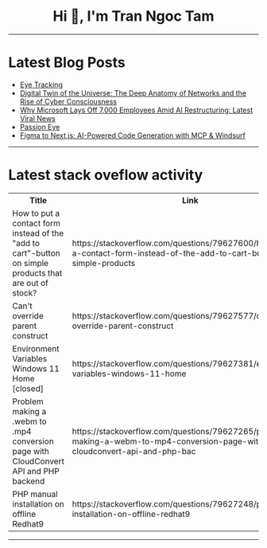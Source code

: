 <h1 align="center">Hi 👋, I'm Tran Ngoc Tam</h1>

---

# Latest Blog Posts 
<!-- BLOG-POST-LIST:START -->
- [Eye Tracking](https://dev.to/preetha_vaishnavi_2b82358/eye-tracking-2kib)
- [Digital Twin of the Universe: The Deep Anatomy of Networks and the Rise of Cyber Consciousness](https://dev.to/talhamemis/digital-twin-of-the-universe-the-deep-anatomy-of-networks-and-the-rise-of-cyber-consciousness-1j90)
- [Why Microsoft Lays Off 7,000 Employees Amid AI Restructuring: Latest Viral News](https://dev.to/vishalkumar1111/microsoft-lays-off-7000-employees-amid-ai-restructuring-latest-viral-news-2e48)
- [Passion Eye](https://dev.to/preetha_vaishnavi_2b82358/passion-eye-17d4)
- [Figma to Next.js: AI-Powered Code Generation with MCP &amp; Windsurf](https://dev.to/neetigyachahar/figma-to-nextjs-ai-powered-code-generation-with-mcp-windsurf-308m)
<!-- BLOG-POST-LIST:END -->

---

# Latest stack oveflow activity
<table>
  <tr><th>Title</th><th>Link</th></tr>
  <!-- STACKOVERFLOW:START --><tr><td>How to put a contact form instead of the &quot;add to cart&quot;-button on simple products that are out of stock?</td><td>https://stackoverflow.com/questions/79627600/how-to-put-a-contact-form-instead-of-the-add-to-cart-button-on-simple-products</td></tr><tr><td>Can&#39;t override parent construct</td><td>https://stackoverflow.com/questions/79627577/cant-override-parent-construct</td></tr><tr><td>Environment Variables Windows 11 Home [closed]</td><td>https://stackoverflow.com/questions/79627381/environment-variables-windows-11-home</td></tr><tr><td>Problem making a .webm to .mp4 conversion page with CloudConvert API and PHP backend</td><td>https://stackoverflow.com/questions/79627265/problem-making-a-webm-to-mp4-conversion-page-with-cloudconvert-api-and-php-bac</td></tr><tr><td>PHP manual installation on offline Redhat9</td><td>https://stackoverflow.com/questions/79627248/php-manual-installation-on-offline-redhat9</td></tr><!-- STACKOVERFLOW:END -->
</table>

---



